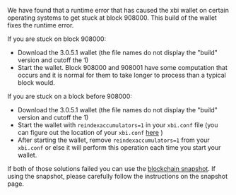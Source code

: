 We have found that a runtime error that has caused the xbi wallet on certain operating systems to get stuck at block 908000. This build of the wallet fixes the runtime error.

If you are stuck on block 908000:
- Download the 3.0.5.1 wallet (the file names do not display the "build" version and cutoff the 1)
- Start the wallet. Block 908000 and 908001 have some computation that occurs and it is normal for them to take longer to process than a typical block would.

If you are stuck on a block before 908000:
- Download the 3.0.5.1 wallet (the file names do not display the "build" version and cutoff the 1)
- Start the wallet with `reindexaccumulators=1` in your `xbi.conf` file (you can figure out the location of your `xbi.conf` [here](https://xbi.freshdesk.com/support/solutions/articles/30000004664-where-are-my-wallet-dat-blockchain-and-configuration-conf-files-located-) )
- After starting the wallet, remove `reindexaccumulators=1` from your `xbi.conf` or else it will perform this operation each time you start your wallet.

If both of those solutions failed you can use the [blockchain snapshot](http://178.254.23.111/~pub/xbi/Daily-Snapshots-Html/xbi-Daily-Snapshots.html). If using the snapshot, please carefully follow the instructions on the snapshot page.